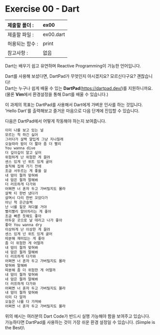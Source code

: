# Exercise 00 - Dart

| 제출할 폴더 :   | ex00      |
| :-------------- | :-------- |
| 제출할 파일 :   | ex00.dart |
| 허용되는 함수 : | print     |
| 참고사항 :      | 없음      |

Dart는 배우기 쉽고 유연하며 Reactive Programming이 가능한 언어입니다.

Dart를 사용해 보셨다면, DartPad가 무엇인지 아시겠지요? 모르신다구요? 괜찮습니다!  
Dart는 누구나 쉽게 배울 수 있는 **DartPad**(https://dartpad.dev/)를 지원하니까요.  
(물론 **Vim**에서 환경설정을 통해 Dart를 배울 수 있습니다.)

이 과제의 목표는 DartPad를 사용해서 Dart에게 가벼운 인사를 하는 것입니다.  
'Hello Dart'를 출력해보고 즐거운 마음으로 다음 단계에 진입할 수 있습니다.

다음은 DartPad에서 어떻게 작동해야 하는지 보여줍니다.

```dart
이미 나를 보고 있는 널
모르는 척 하긴 싫어
그러다가 살짝 얄밉게 그냥 지나칠래
오늘따라 밤이 더 짧아 좀 더 빨리
You wanna dive
더 깊이깊이 알고 싶어
위험하게 난 위험한 게 끌려
센스 있게 넌 위트 있게 굴어
솔직해 집에 가기 전에
조금 서두르는 게 좋을 걸
내 맘이 뭘까 맞혀봐
네 맘은 뭘까 말해봐
더 러프하게 다가와
어쩌면 너 혼자 두고 가버릴지도 몰라
살짝 티 한번 냈다가
살며시 다리 한번 꼬았다가
아닌 척 은근슬쩍
난 너를 힐끗 쳐다볼 거야
빨리빨리 알아차리는 게 좋아
조금 빠른 듯해도 좋아
어두운 곳으로 날 데리고 나가 좋아
좋아 You wanna dry
이상하게 난 이상한 게 끌려
센스 있게 넌 위트 있게 굴어
따분해 재미있는 게 좋아
좀 더 위험한 게 어떨까
내 맘이 뭘까 맞혀봐
네 맘은 뭘까 말해봐
더 러프하게 다가와
어쩌면 너 혼자 두고 가버릴지도 몰라
맞혀봐 말해봐
따분해 좀 더 위험한 게 어떨까
내 맘이 뭘까 맞혀봐
네 맘은 뭘까 말해봐
더 러프하게 다가와
어쩌면 너 혼자 두고 가버릴지도 몰라
내 맘이 뭘까 맞혀봐
이미 다 알까
오늘은 나를 다 가져봐
어쩌면 너 혼자 두고 가버릴지도 몰라
```

위의 예시는 여러분의 Dart Code가 반드시 실행 가능해야 함을 보여주고 있습니다.  
가능하다면 DartPad를 사용하는 것이 가장 쉬운 환경 설정일 수 있습니다. (Simple is the Best)\
